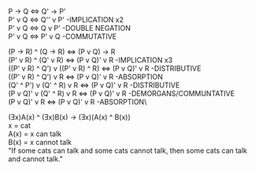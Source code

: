 P -> Q <=> Q' -> P'\
P' v Q <=> Q'' v P'    -IMPLICATION x2\
P' v Q <=> Q v P'      -DOUBLE NEGATION\
P' v Q <=> P' v Q      -COMMUTATIVE

(P -> R) ^ (Q -> R) <=> (P v Q) -> R\
(P' v R) ^ (Q' v R) <=> (P v Q)' v R                      -IMPLICATION x3\
((P' v R) ^ Q') v ((P' v R) ^ R) <=> (P v Q)' v R         -DISTRIBUTIVE\
((P' v R) ^ Q') v R <=> (P v Q)' v R                      -ABSORPTION\
(Q' ^ P') v (Q' ^ R) v R <=> (P v Q)' v R                 -DISTRIBUTIVE\
(P v Q)' v (Q' ^ R) v R <=> (P v Q)' v R                  -DEMORGANS/COMMUNTATIVE\
(P v Q)' v R <=> (P v Q)' v R                             -ABSORPTION\

(Ǝx)A(x) ^ (Ǝx)B(x) -> (Ǝx)(A(x) ^ B(x))\
x = cat\
A(x) = x can talk\
B(x) = x cannot talk\
"If some cats can talk and some cats cannot talk, then some cats can talk and cannot talk."

